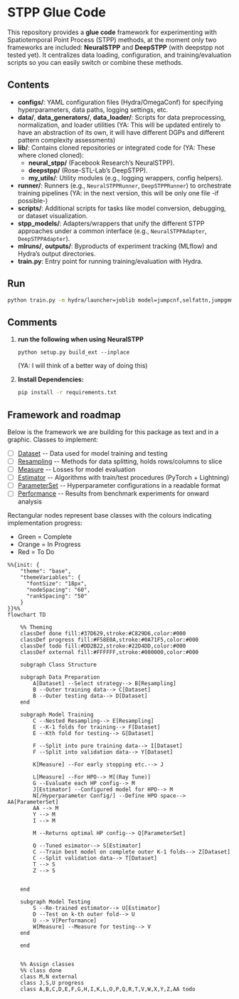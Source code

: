 # STPP Glue Code

This repository provides a **glue code** framework for experimenting with Spatiotemporal Point Process (STPP) methods, at the moment only two frameworks are included: **NeuralSTPP** and **DeepSTPP** (with deepstpp not tested yet). It centralizes data loading, configuration, and training/evaluation scripts so you can easily switch or combine these methods.

## Contents

- **configs/**: YAML configuration files (Hydra/OmegaConf) for specifying hyperparameters, data paths, logging settings, etc.
- **data/**, **data_generators/**, **data_loader/**: Scripts for data preprocessing, normalization, and loader utilities (YA: This will be updated entirely to have an abstraction of its own, it will have different DGPs and different pattern complexity assessments)
- **lib/**: Contains cloned repositories or integrated code for (YA: These where cloned cloned):
  - **neural_stpp/** (Facebook Research’s NeuralSTPP).
  - **deepstpp/** (Rose-STL-Lab’s DeepSTPP).
  - **my_utils/**: Utility modules (e.g., logging wrappers, config helpers).
- **runner/**: Runners (e.g., `NeuralSTPPRunner`, `DeepSTPPRunner`) to orchestrate training pipelines (YA: in the next version, this will be only one file -if possible-)
- **scripts/**: Additional scripts for tasks like model conversion, debugging, or dataset visualization.
- **stpp_models/**: Adapters/wrappers that unify the different STPP approaches under a common interface (e.g., `NeuralSTPPAdapter`, `DeepSTPPAdapter`).
- **mlruns/**, **outputs/**: Byproducts of experiment tracking (MLflow) and Hydra’s output directories.
- **train.py**: Entry point for running training/evaluation with Hydra.

## Run

```bash
python train.py -m hydra/launcher=joblib model=jumpcnf,selfattn,jumpgmm
```

## Comments

1. **run the following when using NeuralSTPP**

   ```
   python setup.py build_ext --inplace
   ```

   (YA: I will think of a better way of doing this)

2. **Install Dependencies:**

   ```bash
   pip install -r requirements.txt
   ```

## Framework and roadmap

Below is the framework we are building for this package as text and in a graphic.
Classes to implement:

* [ ] [Dataset](https://github.com/YahyaAalaila/STPPGC/issues/11) -- Data used for model training and testing 
* [ ] [Resampling](https://github.com/YahyaAalaila/STPPGC/issues/5) -- Methods for data splitting, holds rows/columns to slice
* [ ] [Measure](https://github.com/YahyaAalaila/STPPGC/issues/16) -- Losses for model evaluation
* [ ] [Estimator](https://github.com/YahyaAalaila/STPPGC/issues/2) -- Algorithms with train/test procedures (PyTorch + Lightning)
* [ ] [ParameterSet](https://github.com/YahyaAalaila/STPPGC/issues/12) -- Hyperparameter configurations in a readable format
* [ ] [Performance](https://github.com/YahyaAalaila/STPPGC/issues/17) -- Results from benchmark experiments for onward analysis

Rectangular nodes represent base classes with the colours indicating implementation progress:

- Green = Complete
- Orange = In Progress
- Red = To Do

```mermaid
%%{init: {
    "theme": "base",
    "themeVariables": {
      "fontSize": "18px",
      "nodeSpacing": "60",
      "rankSpacing": "50"
    }
}}%%
flowchart TD

    %% Theming
    classDef done fill:#37D629,stroke:#C829D6,color:#000
    classDef progress fill:#F58E0A,stroke:#0A71F5,color:#000
    classDef todo fill:#DD2B22,stroke:#22D4DD,color:#000
    classDef external fill:#FFFFFF,stroke:#000000,color:#000

    subgraph Class Structure

    subgraph Data Preparation
        A[Dataset] --Select strategy--> B[Resampling]
        B --Outer training data--> C[Dataset]
        B --Outer testing data--> D[Dataset]
    end

    subgraph Model Training
        C --Nested Resampling--> E[Resampling]
        E --K-1 folds for training--> F[Dataset]
        E --Kth fold for testing--> G[Dataset]

        F --Split into pure training data--> I[Dataset]
        F --Split into validation data--> Y[Dataset]

        K[Measure] --For early stopping etc.--> J

        L[Measure] --For HPO--> M[(Ray Tune)]
        G --Evaluate each HP config--> M
        J[Estimator] --Configured model for HPO--> M
        N[/Hyperparameter Config/] --Define HPO space--> AA[ParameterSet]
        AA --> M
        Y --> M
        I --> M

        M --Returns optimal HP config--> Q[ParameterSet]

        Q --Tuned esimator--> S[Estimator]
        C --Train best model on complete outer K-1 folds--> Z[Dataset]
        C --Split validation data--> T[Dataset]
        T --> S
        Z --> S


    end

    subgraph Model Testing
        S --Re-trained estimator--> U[Estimator]
        D --Test on k-th outer fold--> U
        U --> V[Performance]
        W[Measure] --Measure for testing--> V
    end

    end


    %% Assign classes
    %% class done
    class M,N external
    class J,S,U progress
    class A,B,C,D,E,F,G,H,I,K,L,O,P,Q,R,T,V,W,X,Y,Z,AA todo
```
